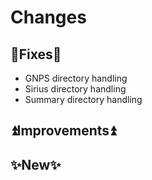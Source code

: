 # Changes

## 🔧Fixes🔧
- GNPS directory handling
- Sirius directory handling
- Summary directory handling

## ⏫Improvements⏫

## ✨New✨

